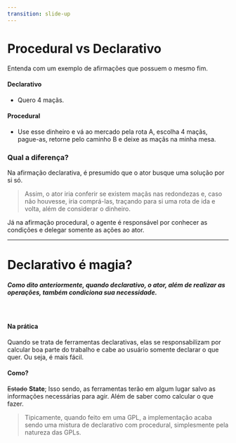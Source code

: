 ```yaml
---
transition: slide-up
---
```


# Procedural vs Declarativo

<Logo />

Entenda com um exemplo de afirmações que possuem o mesmo fim.


<v-click>

#### Declarativo

- Quero 4 maçãs.

</v-click>

<v-click>

#### Procedural

- Use esse dinheiro e vá ao mercado pela rota A, escolha 4 maçãs, pague-as, retorne pelo caminho B e deixe as maçãs na minha mesa.

</v-click>

<v-click>

### Qual a diferença?

Na afirmação declarativa, é presumido que o ator busque uma solução por si só.

> Assim, o ator iria conferir se existem maçãs nas redondezas e, caso não houvesse, iria comprá-las, traçando para si uma rota de ida e volta, além de considerar o dinheiro.

Já na afirmação procedural, o agente é responsável por conhecer as condições e delegar somente as ações ao ator.

</v-click>

<!--
Exemplo do filho pegar as maçãs.

Declarativa: ator se vira para resolver

Procedural: ator só executa
-->

---

# Declarativo é magia?

<Logo />

##### Como dito anteriormente, quando declarativo, o ator, além de realizar as operações, também condiciona sua necessidade.

<br/>

<v-click>

#### Na prática

Quando se trata de ferramentas declarativas, elas se responsabilizam por calcular boa parte do trabalho e cabe ao usuário somente declarar o que quer. Ou seja, é mais fácil.

</v-click>

<v-click>

#### Como?

~~Estado~~ **State**; Isso sendo, as ferramentas terão em algum lugar salvo as informações necessárias para agir. Além de saber como calcular o que fazer.

> Tipicamente, quando feito em uma GPL, a implementação acaba sendo uma mistura de declarativo com procedural, simplesmente pela natureza das GPLs.

</v-click>

<!--
Estado seria tipo o filho ter um bloco com todas as informações anotadas;
-->